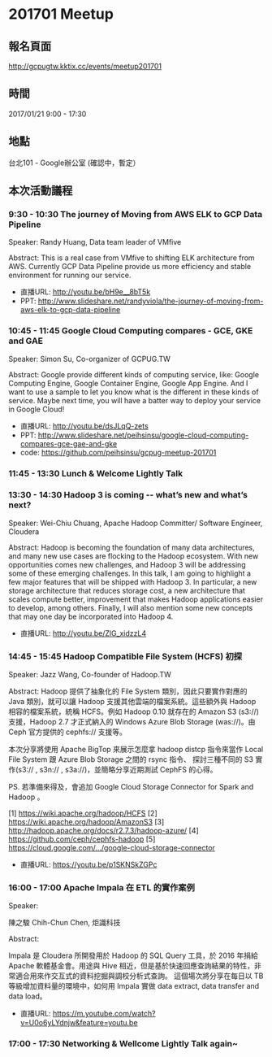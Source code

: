# 201701 Meetup

## 報名頁面

http://gcpugtw.kktix.cc/events/meetup201701

## 時間

2017/01/21 9:00 - 17:30

## 地點

台北101 - Google辦公室 (確認中，暫定）

## 本次活動議程


### 9:30 - 10:30 The journey of Moving from AWS ELK to GCP Data Pipeline
Speaker: 
Randy Huang, Data team leader of VMfive

Abstract:
This is a real case from VMfive to shifting ELK architecture from AWS. Currently GCP Data Pipeline provide us more efficiency and stable environment for running our service. 

* 直播URL: http://youtu.be/bH9e__8bT5k
* PPT: http://www.slideshare.net/randyviola/the-journey-of-moving-from-aws-elk-to-gcp-data-pipeline


### 10:45 - 11:45 Google Cloud Computing compares - GCE, GKE and GAE

Speaker:
Simon Su, Co-organizer of GCPUG.TW

Abstract:
Google provide different kinds of computing service, like: Google Computing Engine, Google Container Engine, Google App Engine. And I want to use a sample to let you know what is the different in these kinds of service. Maybe next time, you will have a batter way to deploy your service in Google Cloud!

* 直播URL: http://youtu.be/dsJLqQ-zets
* PPT: http://www.slideshare.net/peihsinsu/google-cloud-computing-compares-gce-gae-and-gke
* code: https://github.com/peihsinsu/gcpug-meetup-201701

### 11:45 - 13:30 Lunch & Welcome Lightly Talk

### 13:30 - 14:30 Hadoop 3 is coming -- what’s new and what’s next?

Speaker: 
Wei-Chiu Chuang, Apache Hadoop Committer/ Software Engineer, Cloudera

Abstract: 
Hadoop is becoming the foundation of many data architectures, and many new use cases are flocking to the Hadoop ecosystem. With new opportunities comes new challenges, and Hadoop 3 will be addressing some of these emerging challenges.
In this talk, I am going to highlight a few major features that will be shipped with Hadoop 3. In particular, a new storage architecture that reduces storage cost, a new architecture that scales compute better, improvement that makes Hadoop applications easier to develop, among others. Finally, I will also mention some new concepts that may one day be incorporated into Hadoop 4.

* 直播URL: http://youtu.be/ZlG_xidzzL4

### 14:45 - 15:45 Hadoop Compatible File System (HCFS) 初探

Speaker:
Jazz Wang, Co-founder of Hadoop.TW

Abstract:
Hadoop 提供了抽象化的 File System 類別，因此只要實作對應的 Java 類別，就可以讓 Hadoop 支援其他雲端的檔案系統。這些額外與 Hadoop 相容的檔案系統，統稱 HCFS。例如 Hadoop 0.10 就存在的 Amazon S3 (s3://) 支援，Hadoop 2.7 才正式納入的 Windows Azure Blob Storage (was://)。由 Ceph 官方提供的 cephfs:// 支援等。

本次分享將使用 Apache BigTop 來展示怎麼拿 hadoop distcp 指令來當作 Local File System 跟 Azure Blob Storage 之間的 rsync 指令、 探討三種不同的 S3 實作(s3:// , s3n:// , s3a://)，並簡略分享近期測試 CephFS 的心得。

PS. 若準備來得及，會追加 Google Cloud Storage Connector for Spark and Hadoop 。

[1] https://wiki.apache.org/hadoop/HCFS
[2] https://wiki.apache.org/hadoop/AmazonS3
[3] http://hadoop.apache.org/docs/r2.7.3/hadoop-azure/
[4] https://github.com/ceph/cephfs-hadoop
[5] https://cloud.google.com/.../google-cloud-storage-connector

* 直播URL: https://youtu.be/p1SKNSkZGPc

### 16:00 - 17:00 Apache Impala 在 ETL 的實作案例

Speaker:

陳之駿 Chih-Chun Chen, 炬識科技

Abstract:

Impala 是 Cloudera 所開發用於 Hadoop 的 SQL Query 工具，於 2016 年捐給 Apache 軟體基金會。用途與 Hive 相近，但是基於快速回應查詢結果的特性，非常適合用來作交互式的資料挖掘與調校分析式查詢。
這個場次將分享在每日以 TB 等級增加資料量的環境中，如何用 Impala 實做 data extract, data transfer and data load。

* 直播URL: https://m.youtube.com/watch?v=U0o6yLYdnjw&feature=youtu.be

### 17:00 - 17:30 Networking & Wellcome Lightly Talk again~


